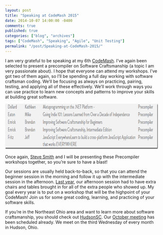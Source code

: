 ```yaml
---
layout: post
title: "Speaking at CodeMash 2015"
date: 2014-10-07 14:00:00 -0400
comments: true
published: true
categories: ["blog", "archives"]
tags: ["CodeMash", "Speaking", "Agile", "Unit Testing"]
permalink: "/post/Speaking-at-CodeMash-2015/"
---
```

<!-- more -->

<p>I am very grateful to be speaking at my 6th <a href="http://codemash.org/" target="_blank">CodeMash</a>. I’ve again been selected to present a precompiler on Software Craftsmanship (a topic I am very passionate about). I hope that everyone can attend my workshops. I’ve got two of them again, so I’ll be spending a full day working with software craftsman coding. We’ll be focusing as always on practicing, pairing, testing, and applying all of these effectively. We’ll work through ways you can use practice to learn new concepts and patterns to improve your skills at building great software.</p> <p><a href="/images/files/SpeakerSelection.png"><img title="SpeakerSelection" style="border-left-width: 0px; border-right-width: 0px; background-image: none; border-bottom-width: 0px; padding-top: 0px; padding-left: 0px; display: inline; padding-right: 0px; border-top-width: 0px" border="0" alt="SpeakerSelection" src="/images/files/SpeakerSelection_thumb.png" width="881" height="149"></a></p> <p>Once again, <a href="http://ardalis.com/" target="_blank">Steve Smith</a> and I will be presenting these Precompiler workshops together, so you’re sure to have a blast!</p> <p>Our sessions are usually held back-to-back, so that you can attend the beginner session in the morning and follow it up with the intermediate session in the afternoon. <a href="/post/CodeMash-2014-Software-Craftsmanship-Precompiler-Workshop" target="_blank">Last year</a>, our afternoon session had to have extra chairs and tables brought in for all of the extra people who showed up. My goal every year is to put on a workshop that will be the highpoint of your CodeMash! Join us for some great coding, learning, and practicing of your software skills.</p> <p>If you’re in the Northeast Ohio area and want to learn more about software craftsmanship, you should check out <a href="http://hudsonsc.com" target="_blank">HudsonSC</a>. Our <a href="http://hudsonsc1014.eventbrite.com" target="_blank">October meeting</a> has been scheduled already. We meet on the third Wednesday of every month in Hudson, Ohio.</p>
